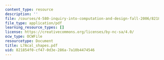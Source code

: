 ```yaml
---
content_type: resource
description: ''
file: /courses/4-580-inquiry-into-computation-and-design-fall-2006/821854f0cf470d3e286a7a10b4474546_L7Acal_shapes.pdf
file_type: application/pdf
learning_resource_types: []
license: https://creativecommons.org/licenses/by-nc-sa/4.0/
ocw_type: OCWFile
resourcetype: Document
title: L7Acal_shapes.pdf
uid: 821854f0-cf47-0d3e-286a-7a10b4474546
---
```

